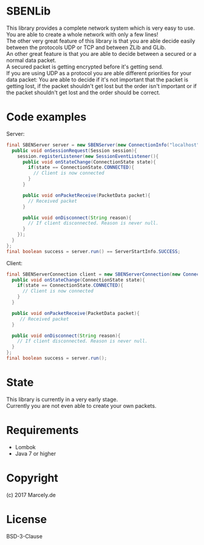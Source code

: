# SBENLib
This library provides a complete network system which is very easy to use. You are able to create a whole network with only a few lines!<br />
The other very great feature of this library is that you are able decide easily between the protocols UDP or TCP and between ZLib and GLib.<br />
An other great feature is that you are able to decide between a secured or a normal data packet.<br />
A secured packet is getting encrypted before it's getting send.<br />
If you are using UDP as a protocol you are able different priorities for your data packet: You are able to decide if it's not important that the packet is getting lost, if the packet shouldn't get lost but the order isn't important or if the packet shouldn't get lost and the order should be correct.

# Code examples
Server:
```java
final SBENServer server = new SBENServer(new ConnectionInfo("localhost", 6234, ProtocolType.UDP, CompressionType.ZLib), 1 /* Max clients */){
  public void onSessionRequest(Session session){
    session.registerListener(new SessionEventListener(){
      public void onStateChange(ConnectionState state){
        if(state == ConnectionState.CONNECTED){
          // Client is now connected
        }
      }

      public void onPacketReceive(PacketData packet){
        // Received packet
      }

      public void onDisconnect(String reason){
        // If client disconnected. Reason is never null.
      }
    });
  }
};
final boolean success = server.run() == ServerStartInfo.SUCCESS;
```
Client:
```java
final SBENServerConnection client = new SBENServerConnection(new ConnectionInfo("localhost", 6234, ProtocolType.UDP, CompressionType.ZLib)){
  public void onStateChange(ConnectionState state){
    if(state == ConnectionState.CONNECTED){
      // Client is now connected
    }
  }

  public void onPacketReceive(PacketData packet){
     // Received packet
  }

  public void onDisconnect(String reason){
    // If client disconnected. Reason is never null.
  }
};
final boolean success = server.run();
```

# State
This library is currently in a very early stage.<br />
Currently you are not even able to create your own packets.

# Requirements
- Lombok
- Java 7 or higher

# Copyright
(c) 2017 Marcely.de

# License
BSD-3-Clause
